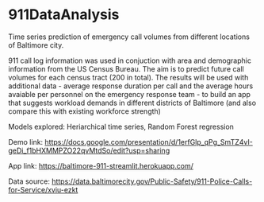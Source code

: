 # 911DataAnalysis
Time series prediction of emergency call volumes from different locations of Baltimore city.

911 call log information was used in conjuction with area and demographic information from the US Census Bureau. The aim is to predict future call volumes for each census tract (200 in total). The results will be used with additional data - average response duration per call and the average hours avaiable per personnel on the emergency response team - to build an app that suggests workload demands in different districts of Baltimore (and also compare this with existing workforce strength)

Models explored: Heriarchical time series, Random Forest regression

Demo link: https://docs.google.com/presentation/d/1erfGlp_qPg_SmTZ4vI-geDi_f1bHXMMPZO22qvMtdSo/edit?usp=sharing

App link: https://baltimore-911-streamlit.herokuapp.com/

Data source: https://data.baltimorecity.gov/Public-Safety/911-Police-Calls-for-Service/xviu-ezkt

